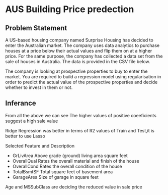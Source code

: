 # AUS Building Price predection

## Problem Statement

A US-based housing company named Surprise Housing has decided to enter the Australian market. The company uses data analytics to purchase houses at a price below their actual values and flip them on at a higher price. For the same purpose, the company has collected a data set from the sale of houses in Australia. The data is provided in the CSV file below.

The company is looking at prospective properties to buy to enter the market. You are required to build a regression model using regularisation in order to predict the actual value of the prospective properties and decide whether to invest in them or not.

## Inferance

From all the above we can see The higher values of positive coeeficients suggest a high sale value

Ridge Regression was better in terms of R2 values of Train and Test,it is better to use Lasso


Selected  Feature	and  Description
- GrLivArea	Above grade (ground) living area square feet
- OverallQual	Rates the overall material and finish of the house
- OverallCond	Rates the overall condition of the house
- TotalBsmtSF	Total square feet of basement area
- GarageArea	Size of garage in square feet

Age and MSSubClass are deciding the reduced value in sale price
